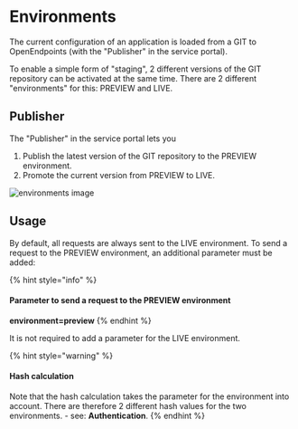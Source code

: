 # Environments

The current configuration of an application is loaded from a GIT to OpenEndpoints (with the "Publisher" in the service portal).

To enable a simple form of "staging", 2 different versions of the GIT repository can be activated at the same time. There are 2 different "environments" for this: PREVIEW and LIVE.

## Publisher

The "Publisher" in the service portal lets you

1. Publish the latest version of the GIT repository to the PREVIEW environment.
2. Promote the current version from PREVIEW to LIVE.

![environments image](https://cdn.openendpoints.io/images/gitbook/usage-environments.png)

## Usage

By default, all requests are always sent to the LIVE environment. To send a request to the PREVIEW environment, an additional parameter must be added:

{% hint style="info" %}
#### Parameter to send a request to the PREVIEW environment

**environment=preview**
{% endhint %}

It is not required to add a parameter for the LIVE environment.

{% hint style="warning" %}
#### Hash calculation

Note that the hash calculation takes the parameter for the environment into account. There are therefore 2 different hash values for the two environments. - see: **Authentication**.
{% endhint %}
